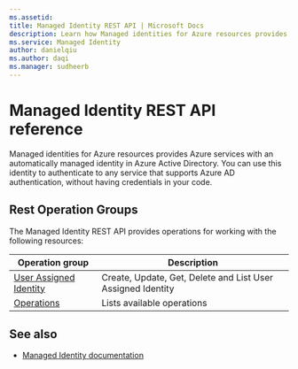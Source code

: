 ```yaml
---
ms.assetid:
title: Managed Identity REST API | Microsoft Docs
description: Learn how Managed identities for Azure resources provides Azure services with an automatically managed identity in Azure Active Directory.
ms.service: Managed Identity
author: danielqiu
ms.author: daqi
ms.manager: sudheerb
---
```


# Managed Identity REST API reference

Managed identities for Azure resources provides Azure services with an automatically managed identity in Azure Active Directory. You can use this identity to authenticate to any service that supports Azure AD authentication, without having credentials in your code.

## Rest Operation Groups

The Managed Identity REST API provides operations for working with the following resources:

| Operation group | Description                                                        |
|-----------------|--------------------------------------------------------------------|
| [User Assigned Identity](/rest/api/managedidentity/userassignedidentities) | Create, Update, Get, Delete and List User Assigned Identity |
| [Operations](/rest/api/managedidentity/operations/list) | Lists available operations |

## See also

* [Managed Identity documentation](/azure/active-directory/managed-identities-azure-resources/)
